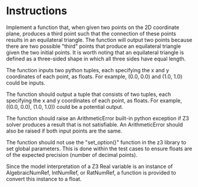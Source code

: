 # Instructions

Implement a function that, when given two points on the 2D coordinate 
plane, produces a third point such that the connection of these points
results in an equilateral triangle.  The function will output two points 
because there are two possible "third" points that produce an equilateral 
triangle given the two initial points.  It is worth noting that an 
equilateral triangle is defined as a three-sided shape in which all three 
sides have equal length.

The function inputs two python tuples, each specifying the x and y coordinates of
each point, as floats.  For example, (0.0, 0.0) and (1.0, 1.0) could be inputs.

The function should output a tuple that consists of two tuples, each specifying
the x and y coordinates of each point, as floats.  For example, ((0.0, 0.0), (1.0, 1.0)) 
could be a potential output.

The function should raise an ArithmeticError built-in python exception if
Z3 solver produces a result that is not satisfiable.  An ArithmeticError 
should also be raised if both input points are the same.

The function should not use the "set_option()" function in the z3 library
to set global parameters.  This is done within the test cases to ensure
floats are of the expected precision (number of decimal points).

Since the model interpretation of a Z3 Real variable is an instance of
AlgebraicNumRef, IntNumRef, or RatNumRef, a function is provided to convert
this instance to a float.
